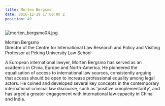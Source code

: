 ```yaml
---
title: Morten Bergsmo
date: 2016-12-29 17:08:00 Z
position: 49
---
```


![morten_bergsmo04.jpg](/uploads/morten_bergsmo04.jpg)

Morten Bergsmo <br> Director of the Centre for International Law Research and Policy and Visiting Professor at Peking University Law School

A European international lawyer, Morten Bergsmo has served as an academic in China, Europe and North-America. He pioneered the equalisation of access to international law sources, consistently arguing that access should be open to increase professional equality among legal actors. He coined and developed several key concepts in the contemporary international criminal law discourse, such as 'positive complementarity’, and has urged a greater engagement with international law capacity in China and India.